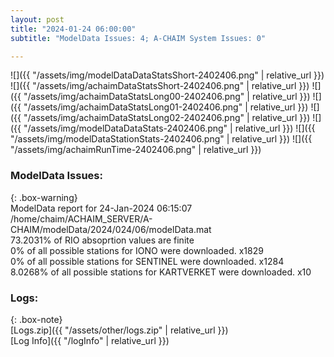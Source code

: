 ```yaml
---
layout: post
title: "2024-01-24 06:00:00"
subtitle: "ModelData Issues: 4; A-CHAIM System Issues: 0"

---
```


![]({{ "/assets/img/modelDataDataStatsShort-2402406.png" | relative_url }})
![]({{ "/assets/img/achaimDataStatsShort-2402406.png" | relative_url }})
![]({{ "/assets/img/achaimDataStatsLong00-2402406.png" | relative_url }})
![]({{ "/assets/img/achaimDataStatsLong01-2402406.png" | relative_url }})
![]({{ "/assets/img/achaimDataStatsLong02-2402406.png" | relative_url }})
![]({{ "/assets/img/modelDataDataStats-2402406.png" | relative_url }})
![]({{ "/assets/img/modelDataStationStats-2402406.png" | relative_url }})
![]({{ "/assets/img/achaimRunTime-2402406.png" | relative_url }})


### ModelData Issues:  
  
{: .box-warning}  
 ModelData report for 24-Jan-2024 06:15:07   
 /home/chaim/ACHAIM_SERVER/A-CHAIM/modelData/2024/024/06/modelData.mat   
 73.2031% of RIO absoprtion values are finite   
 0% of all possible stations for IONO were downloaded. x1829   
 0% of all possible stations for SENTINEL were downloaded. x1284   
 8.0268% of all possible stations for KARTVERKET were downloaded. x10   
  


### Logs:  
  
{: .box-note}  
[Logs.zip]({{ "/assets/other/logs.zip" | relative_url }})  
[Log Info]({{ "/logInfo" | relative_url }})  
